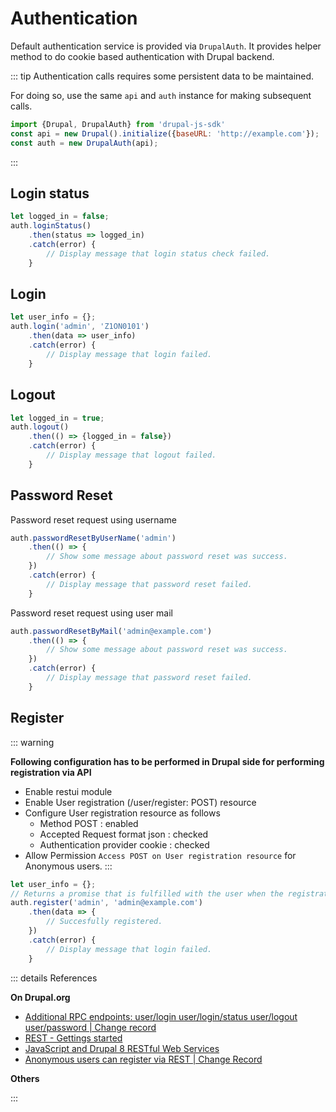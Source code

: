 # Authentication

Default authentication service is provided via `DrupalAuth`.
It provides helper method to do cookie based authentication with Drupal backend.

::: tip
Authentication calls requires some persistent data to be maintained.

For doing so, use the same `api` and `auth` instance for making subsequent calls.
```js
import {Drupal, DrupalAuth} from 'drupal-js-sdk'
const api = new Drupal().initialize({baseURL: 'http://example.com'});
const auth = new DrupalAuth(api);
```
:::

## Login status <Badge type="tip" text="ok" vertical="top" />

```js {2}
let logged_in = false;
auth.loginStatus()
    .then(status => logged_in)
    .catch(error) {
        // Display message that login status check failed. 
    }
```

## Login <Badge type="tip" text="ok" vertical="top" />
```js {2}
let user_info = {};
auth.login('admin', 'Z1ON0101')
    .then(data => user_info)
    .catch(error) {
        // Display message that login failed. 
    }
```
## Logout <Badge type="warning" text="experimental" vertical="top" />

```js {2}
let logged_in = true;
auth.logout()
    .then(() => {logged_in = false})
    .catch(error) {
        // Display message that logout failed. 
    }
```
## Password Reset <Badge type="warning" text="experimental" vertical="top" />

Password reset request using username
```js {1}
auth.passwordResetByUserName('admin')
    .then(() => { 
        // Show some message about password reset was success.
    })
    .catch(error) {
        // Display message that password reset failed. 
    }
```
Password reset request using user mail
```js {1}
auth.passwordResetByMail('admin@example.com')
    .then(() => { 
        // Show some message about password reset was success.
    })
    .catch(error) {
        // Display message that password reset failed. 
    }
```
## Register <Badge type="warning" text="experimental" vertical="top" />

::: warning

**Following configuration has to be performed in Drupal side for performing registration via API**
- Enable restui module
- Enable User registration (/user/register: POST) resource
- Configure User registration resource as follows
    - Method POST : enabled
    - Accepted Request format json : checked
    - Authentication provider cookie : checked
- Allow Permission `Access POST on User registration resource` for Anonymous users.
:::
```js {3}
let user_info = {};
// Returns a promise that is fulfilled with the user when the registration completes.
auth.register('admin', 'admin@example.com')
    .then(data => {
        // Succesfully registered.
    })
    .catch(error) {
        // Display message that login failed. 
    }
```

::: details References

**On Drupal.org**
- [Additional RPC endpoints: user/login user/login/status user/logout user/password
| Change record](https://www.drupal.org/node/2720655)
- [REST - Gettings started](https://www.drupal.org/docs/8/core/modules/rest/1-getting-started-rest-configuration-rest-request-fundamentals)
- [JavaScript and Drupal 8 RESTful Web Services](https://www.drupal.org/docs/8/core/modules/rest/javascript-and-drupal-8-restful-web-services#s-login)
- [Anonymous users can register via REST | Change Record](https://www.drupal.org/node/2752071)

**Others**

:::